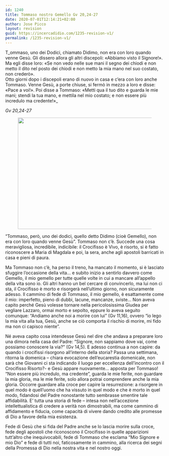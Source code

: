 ```yaml
---
id: 1240
title: Tommaso nostro Gemello Gv 20,24-27
date: 2020-07-01T12:14:21+02:00
author: Jose Picco
layout: revision
guid: https://incercadidio.com/1235-revision-v1/
permalink: /1235-revision-v1/
---
```

T_ommaso, uno dei Dodici, chiamato Dìdimo, non era con loro quando venne Gesù. Gli dissero allora gli altri discepoli: «Abbiamo visto il Signore!». Ma egli disse loro: «Se non vedo nelle sue mani il segno dei chiodi e non metto il dito nel posto dei chiodi e non metto la mia mano nel suo costato, non crederò».  
Otto giorni dopo i discepoli erano di nuovo in casa e c&#8217;era con loro anche Tommaso. Venne Gesù, a porte chiuse, si fermò in mezzo a loro e disse: «Pace a voi!». Poi disse a Tommaso: «Metti qua il tuo dito e guarda le mie mani; stendi la tua mano, e mettila nel mio costato; e non essere più incredulo ma credente!»_

<p class="has-text-align-right">
  <em>Gv 20,24-27</em>
</p><figure class="wp-block-image size-large is-resized">

<img src="https://incercadidio.com/wp-content/uploads/2020/07/204.jpg" alt="" class="wp-image-1236" width="642" height="353" srcset="https://incercadidio.com/wp-content/uploads/2020/07/204.jpg 404w, https://incercadidio.com/wp-content/uploads/2020/07/204-300x165.jpg 300w" sizes="(max-width: 642px) 100vw, 642px" /> </figure> 

“Tommaso, però, uno dei dodici, quello detto Didimo (cioè Gemello), non era con loro quando venne Gesù”. Tommaso non c’è. Succede una cosa meravigliosa, incredibile, indicibile: il Crocifisso è Vivo, è risorto, si è fatto riconoscere a Maria di Magdala e poi, la sera, anche agli apostoli barricati in casa e pieni di paura.

Ma Tommaso non c’è, ha perso il treno, ha mancato il momento, si è lasciato sfuggire l’occasione della vita… e subito inizio a sentirlo davvero come Gemello, il mio gemello per tutte quelle volte in cui a mancare all’appello della vita sono io. Gli altri hanno un bel cercare di convincerlo, ma lui non ci sta, il Crocifisso è morto e risorgerà nell’ultimo giorno, non sicuramente adesso. Il cammino di fede di Tommaso, il mio gemello, è esattamente come il mio: imperfetto, pieno di dubbi, lacune, mancanze, sviste… Non aveva capito perché Gesù volesse tornare nella pericolosissima Giudea per vegliare Lazzaro, ormai morto e sepolto, eppure lo aveva seguito comunque: “Andiamo anche noi a morire con lui” (Gv 11,16), ovvero “io lego la mia vita alla tua, Gesù, anche se ciò comporta il rischio di morire, mi fido ma non ci capisco niente”. 

Né aveva capito cosa intendesse Gesù nel dire che andava a preparare loro una dimora nella casa del Padre: “Signore, non sappiamo dove vai, come possiamo conoscere la via?” (Gv 14,5). E adesso continua a non capire: da quando i crocifissi risorgono all’interno della storia? Passa una settimana, ritorna la domenica – chiara evocazione dell’eucarestia domenicale, non sarà che Giovanni ci sta indicando il luogo per eccellenza dell’incontro con il Crocifisso Risorto?- e Gesù appare nuovamente… apposta per Tommaso! “Non essere più incredulo, ma credente”, guarda le mie ferite, non guardare la mia gloria, ma le mie ferite, solo allora potrai comprendere anche la mia gloria. Occorre guardare alla croce per capire la resurrezione: a risorgere in quel modo è quell’uomo che ha vissuto in quel modo e che è morto in quel modo, fidandosi del Padre nonostante tutto sembrasse smentire tale affidabilità. E’ tutta una storia di fede – intesa non nell’accezione intellettualistica di credere a verità non dimostrabili, ma come cammino di affidamento e fiducia, come capacità di vivere dando credito alle promesse di Dio a favore della mia esistenza. 

Fede di Gesù che si fida del Padre anche se lo lascia morire sulla croce, fede degli apostoli che riconoscono il Crocifisso in quelle apparizioni tutt’altro che inequivocabili, fede di Tommaso che esclama “Mio Signore e mio Dio” e fede di tutti noi, faticosamente in cammino, alla ricerca dei segni della Promessa di Dio nella nostra vita e nel nostro oggi.